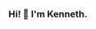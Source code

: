 ### Hi! 👋 I'm Kenneth.
<!--
- 🔭 I’m currently working on Telkom DxB as Mobile Developer
- 🌱 I’m currently learning about Hybrid Framework (Xamarin, React Native, or Flutter for mobile apps
- 💬 Feel free to ask me about Mobile Developement or Android Developement
- 📫 How to reach me: iyakiwan19@gmail.com
  
### Github Statistic
<p align="left">
<a href="https://github.com/iyakiwan">
  <img height="180em" src="https://github-readme-stats-eight-theta.vercel.app/api?username=iyakiwan&show_icons=true&theme=algolia&include_all_commits=true&count_private=true"/>
  <img height="180em" src="https://github-readme-stats-eight-theta.vercel.app/api/top-langs/?username=iyakiwan&layout=compact&langs_count=8&theme=algolia"/>
</a>
</p>

### Reach me on
- <a href="https://www.linkedin.com/in/mufti-alie-satriawan/">LinkedIn</a>
- iyakiwan19@gmail.com
<!--
**iyakiwan/iyakiwan** is a ✨ _special_ ✨ repository because its `README.md` (this file) appears on your GitHub profile.
Here are some ideas to get you started:
- 🔭 I’m currently working on ...
- 🌱 I’m currently learning ...
- 👯 I’m looking to collaborate on ...
- 🤔 I’m looking for help with ...
- 💬 Ask me about ...
- 📫 How to reach me: ...
- 😄 Pronouns: ...
- ⚡ Fun fact: ...
-->

